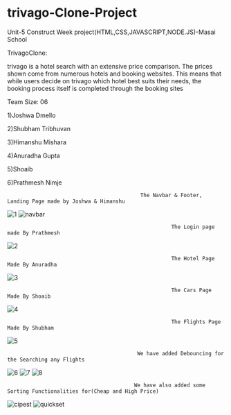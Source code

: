 # trivago-Clone-Project

Unit-5 Construct Week project(HTML,CSS,JAVASCRIPT,NODE.JS)-Masai School

TrivagoClone:

trivago is a hotel search with an extensive price comparison.
The prices shown come from numerous hotels and booking websites.
This means that while users decide on trivago which hotel best suits their needs, the booking process itself is completed through the booking sites

Team Size: 06

1)Joshwa Dmello

2)Shubham Tribhuvan

3)Himanshu Mishara

4)Anuradha Gupta

5)Shoaib

6)Prathmesh Nimje


    
                                               The Navbar & Footer, Landing Page made by Joshwa & Himanshu
![1](https://user-images.githubusercontent.com/106821254/211373559-ef6ffc62-159a-4792-b559-7464b5e26854.png)
![navbar](https://user-images.githubusercontent.com/106821254/211375157-6307e391-01a6-4616-8506-130ef8994ebf.png)


                                                         The Login page made By Prathmesh                                                
![2](https://user-images.githubusercontent.com/106821254/211373963-81227319-046f-4ac6-bf11-e0be213be838.png)

                                                         The Hotel Page Made By Anuradha                                                     
![3](https://user-images.githubusercontent.com/106821254/211374199-752a6da5-5119-499d-8545-169b2fa03e3d.png)

                                                         The Cars Page Made By Shoaib                                                   
![4](https://user-images.githubusercontent.com/106821254/211374411-e560ec2f-9f31-4046-9386-b7aebe95a4c2.png)
   
                                                         The Flights Page Made By Shubham       
 ![5](https://user-images.githubusercontent.com/106821254/211374559-e0bb5ee8-f6a8-4bd2-9a85-1b00be748bb0.png)
 
                                              We have added Debouncing for the Searching any Flights
![6](https://user-images.githubusercontent.com/106821254/211374608-462a2e47-0bd3-4b93-af63-87ade876d007.png)
![7](https://user-images.githubusercontent.com/106821254/211374740-268e683d-be44-4683-8cf4-2a0401366a0e.png)
![8](https://user-images.githubusercontent.com/106821254/211374762-ee3e947d-4395-4e2f-838a-d640345610e3.png)

                                             We have also added some Sorting Functionalities for(Cheap and High Price)
![cipest](https://user-images.githubusercontent.com/106821254/211374876-600fc143-b098-495b-8651-e86446581def.png)
![quickset](https://user-images.githubusercontent.com/106821254/211374887-92361a54-cffc-4eec-8b1b-cc2a74da880f.png)
